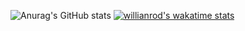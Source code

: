 ![Anurag's GitHub stats](https://github-readme-stats.vercel.app/api?username=supergczh&show_icons=true&theme=radical)
[![willianrod's wakatime stats](https://github-readme-stats.vercel.app/api/wakatime?username=supergczh)](https://github.com/anuraghazra/github-readme-stats)

